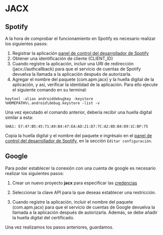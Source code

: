 # JACX

## Spotify
A la hora de comprobar el funcionamiento en Spotify es necesario realizar los siguientes pasos:

1. Registrar la aplicación  [panel de control del desarrollador de Spotify](https://developer.spotify.com/dashboard)
2. Obtener una identificación de cliente (CLIENT_ID)
3. Cuando registre la aplicación, incluir una URI de redirección (jacx://authcallback) para que el servicio de cuentas de Spotify devuelva la llamada a la aplicación después de autorizarla.
4. Agregar el nombre del paquete (com.apm.jacx) y la huella digital de la aplicación, y así, verificar la identidad de la aplicación. Para ello ejecute el siguiente comando en su terminal:

```
keytool -alias androiddebugkey -keystore %HOMEPATH%\.android\debug.keystore -list -v
```

Una vez ejecutado el comando anterior, debería recibir una huella digital similar a esta:

`SHA1: E7:47:B5:45:71:A9:B4:47:EA:AD:21:D7:7C:A2:8D:B4:89:1C:BF:75`

Copia la huella digital y el nombre del paquete e ingrésalo en el [panel de control del desarrollador de Spotify](https://developer.spotify.com/dashboard), en la sección `Editar configuración`.

## Google

Para poder establecer la conexión con una cuenta de google es necesario realizar los siguientes pasos:

1. Crear un nuevo proyecto **jacx** para especificar las [credencias](https://console.cloud.google.com/project/_/google/maps-apis/credentials?utm_source=Docs_Credentials&hl=es-419&_gl=1*1txe4fw*_ga*MjM3MDU4NTIyLjE2Nzk0NDA4Njk.*_ga_NRWSTWS78N*MTY4NTEyMzQyMi4xLjEuMTY4NTEyMzYxOS4wLjAuMA..)

2. Seleccionar la clave API para la que deseas establecer una restricción.

3. Cuando registre la aplicación, incluir el nombre del paquete (com.apm.jacx) para que el servicio de cuentas de Google devuelva la llamada a la aplicación después de autorizarla. Además, se debe añadir la huella digital del certificado.

Una vez realizamos los pasos anteriores, guardamos.
